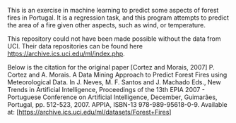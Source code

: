 This is an exercise in machine learning to predict some aspects of forest fires in Portugal. It is a regression task, and this program attempts to predict the area of a fire
given other aspects, such as wind, or temperature.

This repository could not have been made possible without the data from UCI. Their data repositories can be found here https://archive.ics.uci.edu/ml/index.php.

Below is the citation for the original paper
[Cortez and Morais, 2007] P. Cortez and A. Morais. A Data Mining Approach to Predict Forest Fires using Meteorological Data. In J. Neves, M. F. Santos and J. Machado Eds., New Trends in Artificial Intelligence, Proceedings of the 13th EPIA 2007 - Portuguese Conference on Artificial Intelligence, December, Guimarães, Portugal, pp. 512-523, 2007. APPIA, ISBN-13 978-989-95618-0-9. Available at: [https://archive.ics.uci.edu/ml/datasets/Forest+Fires]